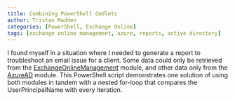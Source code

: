 ```yaml
---
title: Combining PowerShell Cmdlets
author: Tristan Madden
categories: [PowerShell, Exchange Online]
tags: [exchange online management, azure, reports, active directory]
---
```


I found myself in a situation where I needed to generate a report to troubleshoot an email issue for a client. Some data could only be retrieved from the <a href="https://docs.microsoft.com/en-us/powershell/exchange/exchange-online-powershell-v2?view=exchange-ps">ExchangeOnlineManagement</a> module, and other data only from the <a href="https://docs.microsoft.com/en-us/powershell/module/azuread/?view=azureadps-2.0">AzureAD</a> module. This PowerShell script demonstrates one solution of using both modules in tandem with a nested for-loop that compares the UserPrincipalName with every iteration.

<script src="https://gist.github.com/Trimad/23d1f60c518fda9b4265edfe0456d8d9.js"></script>